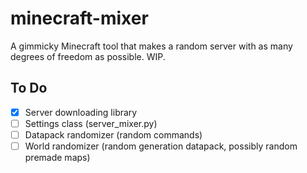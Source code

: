# minecraft-mixer
A gimmicky Minecraft tool that makes a random server with as many degrees of freedom as possible. WIP.

## To Do
- [x] Server downloading library
- [ ] Settings class (server_mixer.py)
- [ ] Datapack randomizer (random commands)
- [ ] World randomizer (random generation datapack, possibly random premade maps)
